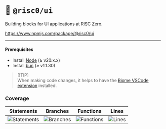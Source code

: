 # 🎨 `@risc0/ui`

Building blocks for UI applications at RISC Zero.

https://www.npmjs.com/package/@risc0/ui

***

#### Prerequisites

* Install [Node](https://nodejs.org/en) (≥ v20.x.x)
* Install [bun](https://bun.sh/) (≥ v1.1.30)

> \[!TIP]\
> When making code changes, it helps to have the [Biome VSCode extension](https://marketplace.visualstudio.com/items?itemName=biomejs.biome) installed.

### Coverage

| Statements                  | Branches                | Functions                 | Lines             |
| --------------------------- | ----------------------- | ------------------------- | ----------------- |
| ![Statements](https://img.shields.io/badge/statements-28.09%25-red.svg?style=flat) | ![Branches](https://img.shields.io/badge/branches-81.89%25-yellow.svg?style=flat) | ![Functions](https://img.shields.io/badge/functions-80.21%25-yellow.svg?style=flat) | ![Lines](https://img.shields.io/badge/lines-28.09%25-red.svg?style=flat) |
